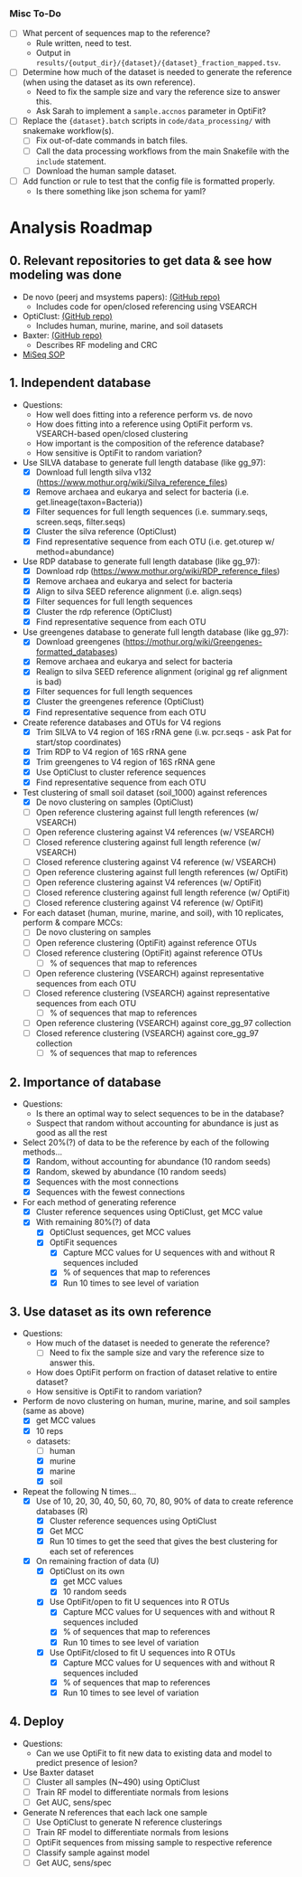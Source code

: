 ### Misc To-Do
- [ ] What percent of sequences map to the reference?
    - Rule written, need to test.
    - Output in `results/{output_dir}/{dataset}/{dataset}_fraction_mapped.tsv`.
- [ ] Determine how much of the dataset is needed to generate the reference (when using the dataset as its own reference).
    - Need to fix the sample size and vary the reference size to answer this.
    - Ask Sarah to implement a `sample.accnos` parameter in OptiFit?
- [ ] Replace the `{dataset}.batch` scripts in `code/data_processing/` with snakemake workflow(s).
    - [ ] Fix out-of-date commands in batch files.
    - [ ] Call the data processing workflows from the main Snakefile with the `include` statement.
    - [ ] Download the human sample dataset.
- [ ] Add function or rule to test that the config file is formatted properly.
    - Is there something like json schema for yaml?


# Analysis Roadmap

## 0. Relevant repositories to get data & see how modeling was done
* De novo (peerj and msystems papers): [(GitHub repo)](https://github.com/SchlossLab/Schloss_Cluster_PeerJ_2015)
    - Includes code for open/closed referencing using VSEARCH
* OptiClust: [(GitHub repo)](https://github.com/SchlossLab/Westcott_OptiClust_mSphere_2017)
    - Includes human, murine, marine, and soil datasets
* Baxter: [(GitHub repo)](https://github.com/SchlossLab/Baxter_glne007Modeling_GenomeMed_2015)
    - Describes RF modeling and CRC
* [MiSeq SOP](https://mothur.org/wiki/MiSeq_SOP)

## 1. Independent database
* Questions:
    - How well does fitting into a reference perform vs. de novo
    - How does fitting into a reference using OptiFit perform vs. VSEARCH-based open/closed clustering
    - How important is the composition of the reference database?
    - How sensitive is OptiFit to random variation?
* Use SILVA database to generate full length database (like gg_97):
    - [x] Download full length silva v132 (https://www.mothur.org/wiki/Silva_reference_files)
    - [x] Remove archaea and eukarya and select for bacteria (i.e. get.lineage(taxon=Bacteria))
    - [x] Filter sequences for full length sequences (i.e. summary.seqs, screen.seqs, filter.seqs)
    - [x] Cluster the silva reference (OptiClust)
    - [x] Find representative sequence from each OTU (i.e. get.oturep w/ method=abundance)
* Use RDP database to generate full length database (like gg_97):
    - [x] Download rdp (https://www.mothur.org/wiki/RDP_reference_files)
    - [x] Remove archaea and eukarya and select for bacteria
    - [x] Align to silva SEED reference alignment (i.e. align.seqs)
    - [x] Filter sequences for full length sequences
    - [x] Cluster the rdp reference (OptiClust)
    - [x] Find representative sequence from each OTU
* Use greengenes database to generate full length database (like gg_97):
    - [x] Download greengenes (https://mothur.org/wiki/Greengenes-formatted_databases)
    - [x] Remove archaea and eukarya and select for bacteria
    - [x] Realign to silva SEED reference alignment (original gg ref alignment is bad)
    - [x] Filter sequences for full length sequences
    - [x] Cluster the greengenes reference (OptiClust)
    - [x] Find representative sequence from each OTU
* Create reference databases and OTUs for V4 regions
    - [x] Trim SILVA to V4 region of 16S rRNA gene (i.w. pcr.seqs - ask Pat for start/stop coordinates)
    - [x] Trim RDP to V4 region of 16S rRNA gene
    - [x] Trim greengenes to V4 region of 16S rRNA gene
    - [x] Use OptiClust to cluster reference sequences
    - [x] Find representative sequence from each OTU
* Test clustering of small soil dataset (soil_1000) against references
    - [x] De novo clustering on samples (OptiClust)
    - [ ] Open reference clustering against full length references (w/ VSEARCH)
    - [ ] Open reference clustering against V4 references (w/ VSEARCH)
    - [ ] Closed reference clustering against full length reference (w/ VSEARCH)
    - [ ] Closed reference clustering against V4 reference (w/ VSEARCH)
    - [ ] Open reference clustering against full length references (w/ OptiFit)
    - [ ] Open reference clustering against V4 references (w/ OptiFit)
    - [ ] Closed reference clustering against full length reference (w/ OptiFit)
    - [ ] Closed reference clustering against V4 reference (w/ OptiFit)
* For each dataset (human, murine, marine, and soil), with 10 replicates, perform & compare MCCs:
    - [ ] De novo clustering on  samples
    - [ ] Open reference clustering (OptiFit) against reference OTUs
    - [ ] Closed reference clustering (OptiFit) against reference OTUs
        - [ ] % of sequences that map to references
    - [ ] Open reference clustering (VSEARCH) against representative sequences from each OTU
    - [ ] Closed reference clustering (VSEARCH) against representative sequences from each OTU
        - [ ] % of sequences that map to references
    - [ ] Open reference clustering (VSEARCH) against core_gg_97 collection
    - [ ] Closed reference clustering (VSEARCH) against core_gg_97 collection
        - [ ] % of sequences that map to references

## 2. Importance of database
* Questions:
    - Is there an optimal way to select sequences to be in the database?
    - Suspect that random without accounting for abundance is just as good as all the rest
* Select 20%(?) of data to be the reference by each of the following methods...
    - [x] Random, without accounting for abundance (10 random seeds)
    - [x] Random, skewed by abundance (10 random seeds)
    - [x] Sequences with the most connections
    - [x] Sequences with the fewest connections
* For each method of generating reference
    - [x] Cluster reference sequences using OptiClust, get MCC value
    - [x] With remaining 80%(?) of data
        - [x] OptiClust sequences, get MCC values
        - [x] OptiFit sequences
            - [x] Capture MCC values for U sequences with and without R sequences included
            - [x] % of sequences that map to references
            - [x] Run 10 times to see level of variation

## 3. Use dataset as its own reference
* Questions:
    - How much of the dataset is needed to generate the reference?
        - [ ] Need to fix the sample size and vary the reference size to answer this.
    - How does OptiFit perform on fraction of dataset relative to entire dataset?
    - How sensitive is OptiFit to random variation?
* Perform de novo clustering on human, murine, marine, and soil samples (same as above)
    - [x] get MCC values
    - [x] 10 reps
    - datasets:
        - [ ] human
        - [x] murine
        - [x] marine
        - [x] soil
* Repeat the following N times...
    - [x] Use of 10, 20, 30, 40, 50, 60, 70, 80, 90% of data to create reference databases (R)
        - [x] Cluster reference sequences using OptiClust
        - [x] Get MCC
        - [x] Run 10 times to get the seed that gives the best clustering for each set of references
    - [x] On remaining fraction of data (U)
        - [x] OptiClust on its own
            - [x] get MCC values
            - [x] 10 random seeds
        - [x] Use OptiFit/open to fit U sequences into R OTUs
            - [x] Capture MCC values for U sequences with and without R sequences included
            - [x] % of sequences that map to references
            - [x] Run 10 times to see level of variation
        - [x] Use OptiFit/closed to fit U sequences into R OTUs
            - [x] Capture MCC values for U sequences with and without R sequences included
            - [x] % of sequences that map to references
            - [x] Run 10 times to see level of variation

## 4. Deploy
* Questions:
    - Can we use OptiFit to fit new data to existing data and model to predict presence of lesion?
* Use Baxter dataset
    - [ ] Cluster all samples (N~490) using OptiClust
    - [ ] Train RF model to differentiate normals from lesions
    - [ ] Get AUC, sens/spec
* Generate N references that each lack one sample
    - [ ] Use OptiClust to generate N reference clusterings
    - [ ] Train RF model to differentiate normals from lesions
    - [ ] OptiFit sequences from missing sample to respective reference
    - [ ] Classify sample against model
    - [ ] Get AUC, sens/spec
